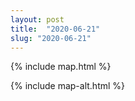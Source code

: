 ```yaml
---
layout: post
title:  "2020-06-21"
slug: "2020-06-21"
---
```

{% include map.html %}

{% include map-alt.html %}
